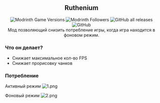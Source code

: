 <div align=center>

## Ruthenium
![Modrinth Game Versions](https://img.shields.io/modrinth/game-versions/rethenium?label=Minecraft%20Support&style=flat-square)
![Modrinth Followers](https://img.shields.io/modrinth/followers/rethenium?label=Modrinth%20Followers&style=flat-square)
![GitHub all releases](https://img.shields.io/github/downloads/simply-kel/rethenium/total?color=blue&label=GitHub%20Downloads&style=flat-square)
![GitHub](https://img.shields.io/github/license/simply-kel/rethenium?color=blue&label=License&style=flat-square)
<br>
Мод позволяющий снизить потребление игры, когда игра находится в фоновом режим.
</div>

### Что он делает?
* Снижает максимальное кол-во FPS
* Снижает прорисовку чанков

### Потребление
Активный режим
![1.png](https://kelcuprum.ru/ass/ruthenium/1.png)

Фоновый режим
![2.png](https://kelcuprum.ru/ass/ruthenium/2.png)
